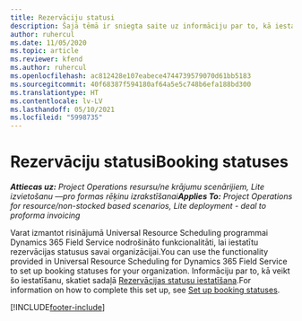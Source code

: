 ```yaml
---
title: Rezervāciju statusi
description: Šajā tēmā ir sniegta saite uz informāciju par to, kā iestatīt rezervācijas statusus risinājumā Project Operations.
author: ruhercul
ms.date: 11/05/2020
ms.topic: article
ms.reviewer: kfend
ms.author: ruhercul
ms.openlocfilehash: ac812428e107eabece4744739579070d61bb5183
ms.sourcegitcommit: 40f68387f594180af64a5e5c748b6efa188bd300
ms.translationtype: HT
ms.contentlocale: lv-LV
ms.lasthandoff: 05/10/2021
ms.locfileid: "5998735"
---
```

# <a name="booking-statuses"></a><span data-ttu-id="12c67-103">Rezervāciju statusi</span><span class="sxs-lookup"><span data-stu-id="12c67-103">Booking statuses</span></span>

<span data-ttu-id="12c67-104">_**Attiecas uz:** Project Operations resursu/ne krājumu scenārijiem, Lite izvietošanu —pro formas rēķinu izrakstīšanai_</span><span class="sxs-lookup"><span data-stu-id="12c67-104">_**Applies To:** Project Operations for resource/non-stocked based scenarios, Lite deployment - deal to proforma invoicing_</span></span>

<span data-ttu-id="12c67-105">Varat izmantot risinājumā Universal Resource Scheduling programmai Dynamics 365 Field Service nodrošināto funkcionalitāti, lai iestatītu rezervācijas statusus savai organizācijai.</span><span class="sxs-lookup"><span data-stu-id="12c67-105">You can use the functionality provided in Universal Resource Scheduling for Dynamics 365 Field Service to set up booking statuses for your organization.</span></span> <span data-ttu-id="12c67-106">Informāciju par to, kā veikt šo iestatīšanu, skatiet sadaļā [Rezervācijas statusu iestatīšana](/dynamics365/field-service/set-up-booking-statuses).</span><span class="sxs-lookup"><span data-stu-id="12c67-106">For information on how to complete this set up, see [Set up booking statuses](/dynamics365/field-service/set-up-booking-statuses).</span></span>


[!INCLUDE[footer-include](../includes/footer-banner.md)]